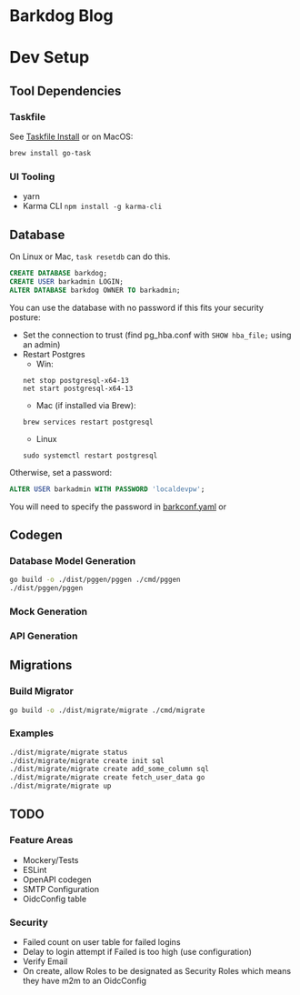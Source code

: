 # Barkdog Blog

# Dev Setup

## Tool Dependencies

### Taskfile

See [Taskfile Install](https://taskfile.dev/installation/) or on MacOS:

```bash
brew install go-task
```

### UI Tooling

- yarn
- Karma CLI `npm install -g karma-cli`

## Database

On Linux or Mac, `task resetdb` can do this.
```sql
CREATE DATABASE barkdog;
CREATE USER barkadmin LOGIN;
ALTER DATABASE barkdog OWNER TO barkadmin;
```

You can use the database with no password if this fits your security posture:
- Set the connection to trust (find pg_hba.conf with `SHOW hba_file;` using an admin)
- Restart Postgres
  - Win:
  ```
  net stop postgresql-x64-13
  net start postgresql-x64-13
  ```
  - Mac (if installed via Brew):
  ```
  brew services restart postgresql
  ```
  - Linux
  ```
  sudo systemctl restart postgresql
  ```
  
Otherwise, set a password:
```sql
ALTER USER barkadmin WITH PASSWORD 'localdevpw';
```
You will need to specify the password in [barkconf.yaml](barkconf.yaml) or 

## Codegen

### Database Model Generation

```bash
go build -o ./dist/pggen/pggen ./cmd/pggen
./dist/pggen/pggen
```

### Mock Generation

### API Generation

## Migrations

### Build Migrator

```bash
go build -o ./dist/migrate/migrate ./cmd/migrate
```

### Examples

```bash
./dist/migrate/migrate status
./dist/migrate/migrate create init sql
./dist/migrate/migrate create add_some_column sql
./dist/migrate/migrate create fetch_user_data go
./dist/migrate/migrate up
```

## TODO

### Feature Areas

- Mockery/Tests
- ESLint
- OpenAPI codegen
- SMTP Configuration
- OidcConfig table

### Security

- Failed count on user table for failed logins
- Delay to login attempt if Failed is too high (use configuration)
- Verify Email
- On create, allow Roles to be designated as Security Roles which means they have m2m to an OidcConfig
